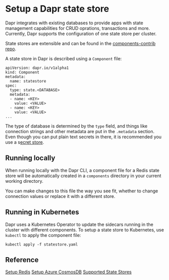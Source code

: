 # Setup a Dapr state store

Dapr integrates with existing databases to provide apps with state management capabilities for CRUD oprations, transactions and more.
Currently, Dapr supports the configuration of one state store per cluster.

State stores are extensible and can be found in the [components-contrib repo](https://github.com/dapr/components-contrib).

A state store in Dapr is described using a `Component` file:

```
apiVersion: dapr.io/v1alpha1
kind: Component
metadata:
  name: statestore
spec:
  type: state.<DATABASE>
  metadata:
  - name: <KEY>
    value: <VALUE>
  - name: <KEY>
    value: <VALUE>
...
```

The type of database is determined by the `type` field, and things like connection strings and other metadata are put in the `.metadata` section.
Even though you can put plain text secrets in there, it is recommended you use a s[ecret store](../../concepts/components/secrets.md).

## Running locally

When running locally with the Dapr CLI, a component file for a Redis state store will be automatically created in a `components` directory in your current working directory.

You can make changes to this file the way you see fit, whether to change connection values or replace it with a different store.

## Running in Kubernetes

Dapr uses a Kubernetes Operator to update the sidecars running in the cluster with different components.
To setup a state store to Kubernetes, use `kubectl` to apply the component file:

```
kubectl apply -f statestore.yaml
```

## Reference

[Setup Redis](./setup-redis.md)
[Setup Azure CosmosDB](./setup-azure-cosmosdb.md)
[Supported State Stores](./supported-state-stores.md)